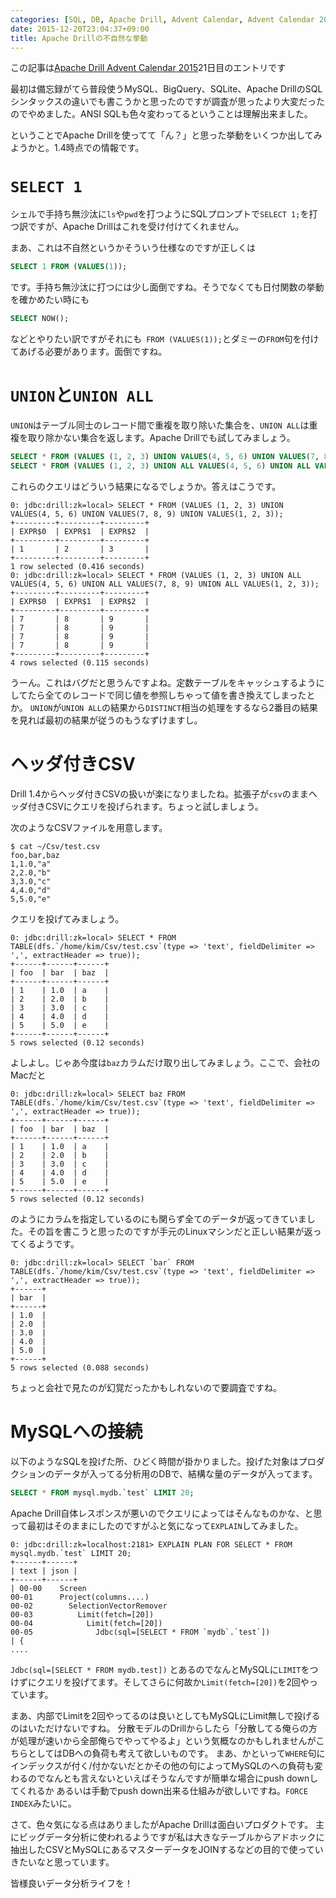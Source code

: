 ```yaml
---
categories: [SQL, DB, Apache Drill, Advent Calendar, Advent Calendar 2015]
date: 2015-12-20T23:04:37+09:00
title: Apache Drillの不自然な挙動
---
```

この記事は[Apache Drill Advent Calendar 2015](http://qiita.com/advent-calendar/2015/drill)21日目のエントリです

最初は備忘録がてら普段使うMySQL、BigQuery、SQLite、Apache DrillのSQLシンタックスの違いでも書こうかと思ったのですが調査が思ったより大変だったのでやめました。ANSI SQLも色々変わってるということは理解出来ました。

ということでApache Drillを使ってて「ん？」と思った挙動をいくつか出してみようかと。1.4時点での情報です。

<!--more-->

# `SELECT 1`
シェルで手持ち無沙汰に`ls`や`pwd`を打つようにSQLプロンプトで`SELECT 1;`を打つ訳ですが、Apache Drillはこれを受け付けてくれません。

まあ、これは不自然というかそういう仕様なのですが正しくは

``` sql
SELECT 1 FROM (VALUES(1));
```

です。手持ち無沙汰に打つには少し面倒ですね。そうでなくても日付関数の挙動を確かめたい時にも

``` sql
SELECT NOW();
```

などとやりたい訳ですがそれにも` FROM (VALUES(1));`とダミーの`FROM`句を付けてあげる必要があります。面倒ですね。


# `UNION`と`UNION ALL`
`UNION`はテーブル同士のレコード間で重複を取り除いた集合を、`UNION ALL`は重複を取り除かない集合を返します。Apache Drillでも試してみましょう。

``` sql
SELECT * FROM (VALUES (1, 2, 3) UNION VALUES(4, 5, 6) UNION VALUES(7, 8, 9) UNION VALUES(1, 2, 3));
SELECT * FROM (VALUES (1, 2, 3) UNION ALL VALUES(4, 5, 6) UNION ALL VALUES(7, 8, 9) UNION ALL VALUES(1, 2, 3));
```

これらのクエリはどういう結果になるでしょうか。答えはこうです。

```
0: jdbc:drill:zk=local> SELECT * FROM (VALUES (1, 2, 3) UNION VALUES(4, 5, 6) UNION VALUES(7, 8, 9) UNION VALUES(1, 2, 3));
+---------+---------+---------+
| EXPR$0  | EXPR$1  | EXPR$2  |
+---------+---------+---------+
| 1       | 2       | 3       |
+---------+---------+---------+
1 row selected (0.416 seconds)
0: jdbc:drill:zk=local> SELECT * FROM (VALUES (1, 2, 3) UNION ALL VALUES(4, 5, 6) UNION ALL VALUES(7, 8, 9) UNION ALL VALUES(1, 2, 3));
+---------+---------+---------+
| EXPR$0  | EXPR$1  | EXPR$2  |
+---------+---------+---------+
| 7       | 8       | 9       |
| 7       | 8       | 9       |
| 7       | 8       | 9       |
| 7       | 8       | 9       |
+---------+---------+---------+
4 rows selected (0.115 seconds)
```

うーん。これはバグだと思うんですよね。定数テーブルをキャッシュするようにしてたら全てのレコードで同じ値を参照しちゃって値を書き換えてしまったとか。
`UNION`が`UNION ALL`の結果から`DISTINCT`相当の処理をするなら2番目の結果を見れば最初の結果が従うのもうなずけますし。

# ヘッダ付きCSV
Drill 1.4からヘッダ付きCSVの扱いが楽になりましたね。拡張子が`csv`のままヘッダ付きCSVにクエリを投げられます。ちょっと試しましょう。

次のようなCSVファイルを用意します。

```
$ cat ~/Csv/test.csv
foo,bar,baz
1,1.0,"a"
2,2.0,"b"
3,3.0,"c"
4,4.0,"d"
5,5.0,"e"
```

クエリを投げてみましょう。

```
0: jdbc:drill:zk=local> SELECT * FROM TABLE(dfs.`/home/kim/Csv/test.csv`(type => 'text', fieldDelimiter => ',', extractHeader => true));
+------+------+------+
| foo  | bar  | baz  |
+------+------+------+
| 1    | 1.0  | a    |
| 2    | 2.0  | b    |
| 3    | 3.0  | c    |
| 4    | 4.0  | d    |
| 5    | 5.0  | e    |
+------+------+------+
5 rows selected (0.12 seconds)
```

よしよし。じゃあ今度は`baz`カラムだけ取り出してみましょう。ここで、会社のMacだと


```
0: jdbc:drill:zk=local> SELECT baz FROM TABLE(dfs.`/home/kim/Csv/test.csv`(type => 'text', fieldDelimiter => ',', extractHeader => true));
+------+------+------+
| foo  | bar  | baz  |
+------+------+------+
| 1    | 1.0  | a    |
| 2    | 2.0  | b    |
| 3    | 3.0  | c    |
| 4    | 4.0  | d    |
| 5    | 5.0  | e    |
+------+------+------+
5 rows selected (0.12 seconds)

```

のようにカラムを指定しているのにも関らず全てのデータが返ってきていました。その旨を書こうと思ったのですが手元のLinuxマシンだと正しい結果が返ってくるようです。

```
0: jdbc:drill:zk=local> SELECT `bar` FROM TABLE(dfs.`/home/kim/Csv/test.csv`(type => 'text', fieldDelimiter => ',', extractHeader => true));
+------+
| bar  |
+------+
| 1.0  |
| 2.0  |
| 3.0  |
| 4.0  |
| 5.0  |
+------+
5 rows selected (0.088 seconds)
```

ちょっと会社で見たのが幻覚だったかもしれないので要調査ですね。


# MySQLへの接続
以下のようなSQLを投げた所、ひどく時間が掛かりました。投げた対象はプロダクションのデータが入ってる分析用のDBで、結構な量のデータが入ってます。

``` sql
SELECT * FROM mysql.mydb.`test` LIMIT 20;
```

Apache Drill自体レスポンスが悪いのでクエリによってはそんなものかな、と思って最初はそのままにしたのですがふと気になって`EXPLAIN`してみました。


```
0: jdbc:drill:zk=localhost:2181> EXPLAIN PLAN FOR SELECT * FROM mysql.mydb.`test` LIMIT 20;
+------+------+
| text | json |
+------+------+
| 00-00    Screen
00-01      Project(columns....)
00-02        SelectionVectorRemover
00-03          Limit(fetch=[20])
00-04            Limit(fetch=[20])
00-05              Jdbc(sql=[SELECT * FROM `mydb`.`test`])
| {
....
```

`Jdbc(sql=[SELECT * FROM mydb.test])` とあるのでなんとMySQLに`LIMIT`をつけずにクエリを投げてます。そしてさらに何故か`Limit(fetch=[20])`を2回やっています。

まあ、内部でLimitを2回やってるのは良いとしてもMySQLにLimit無しで投げるのはいただけないですね。
分散モデルのDrillからしたら「分散してる俺らの方が処理が速いから全部俺らでやってやるよ」という気概なのかもしれませんがこちらとしてはDBへの負荷も考えて欲しいものです。
まあ、かといって`WHERE`句にインデックスが付く/付かないだとかその他の句によってMySQLのへの負荷も変わるのでなんとも言えないといえばそうなんですが簡単な場合にpush downしてくれるか
あるいは手動でpush down出来る仕組みが欲しいですね。`FORCE INDEX`みたいに。


さて、色々気になる点はありましたがApache Drillは面白いプロダクトです。
主にビッグデータ分析に使われるようですが私は大きなテーブルからアドホックに抽出したCSVとMySQLにあるマスターデータをJOINするなどの目的で使っていきたいなと思っています。

皆様良いデータ分析ライフを！
